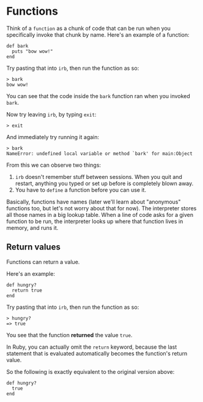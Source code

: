 # Functions

Think of a `function` as a chunk of code that can be run when you specifically invoke that chunk by name. Here's an example of a function:

```
def bark
  puts "bow wow!"
end
```

Try pasting that into `irb`, then run the function as so:

```
> bark
bow wow!
```

You can see that the code inside the `bark` function ran when you invoked `bark`.

Now try leaving `irb`, by typing `exit`:

```
> exit
```

And immediately try running it again:

```
> bark
NameError: undefined local variable or method `bark' for main:Object
```

From this we can observe two things:

1) `irb` doesn't remember stuff between sessions. When you quit and restart, anything you typed or set up before is completely blown away.
2) You have to `define` a function before you can use it.

Basically, functions have names (later we'll learn about "anonymous" functions too, but let's not worry about that for now). The interpreter stores all those names in a big lookup table. When a line of code asks for a given function to be run, the interpreter looks up where that function lives in memory, and runs it.

## Return values

Functions can return a value.

Here's an example:

```
def hungry?
  return true
end
```

Try pasting that into `irb`, then run the function as so:

```
> hungry?
=> true
```

You see that the function **returned** the value `true`.

In Ruby, you can actually omit the `return` keyword, because the last statement that is evaluated automatically becomes the function's return value.

So the following is exactly equivalent to the original version above:

```
def hungry?
  true
end
```



